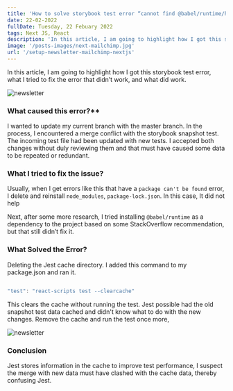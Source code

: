 ```yaml
---
title: 'How to solve storybook test error “cannot find @babel/runtime/helpers/interopRequireDefault.js”'
date: 22-02-2022
fullDate: Tuesday, 22 Febuary 2022
tags: Next JS, React
description: 'In this article, I am going to highlight how I got this storybook jest snapshot test error “cannot find @babel/runtime/helpers/interopRequireDefault” and  what I did to fix this jest snapshot test  error'
image: '/posts-images/next-mailchimp.jpg'
url: '/setup-newsletter-mailchimp-nextjs'
---
```


In this article, I am going to highlight how I got this storybook test error, what I tried to fix the error that didn’t work, and what did work.

 ![newsletter](/posts-images/failed-storybook-test.png)

### What caused this error?**

I wanted to update my current branch with the master branch. In the process, I encountered a merge conflict with the storybook snapshot test. The incoming test file had been updated with new tests. I accepted both changes without duly reviewing them and that must have caused some data to be repeated or redundant.

### What I tried to fix the issue?

Usually, when I get errors like this that have a `package can't be found` error, I delete and reinstall `node_modules`, `package-lock.json`. In this case, It did not help

Next, after some more research, I tried installing  `@babel/runtime` as a dependency to the project based on some StackOverflow recommendation, but that still didn’t fix it.

### What Solved the Error?

Deleting the Jest cache directory. I added this command to my package.json and ran it.

```js

"test": "react-scripts test --clearcache"

```

This clears the cache without running the test. Jest possible had the old snapshot test data cached and didn't know what to do with the new changes. Remove the cache and run the test once more, 

 ![newsletter](/posts-images/storybook-test-result.png)

 ### Conclusion

Jest stores information in the cache to improve test performance, I suspect the merge with new data must have clashed with the cache data, thereby confusing Jest.